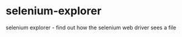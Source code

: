 selenium-explorer
=================

selenium explorer - find out how the selenium web driver sees a file